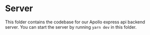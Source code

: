 # Server

This folder contains the codebase for our Apollo express api backend server. You can start the server by running `yarn dev` in this folder.
